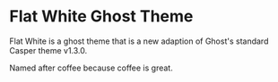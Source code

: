 # Flat White Ghost Theme
Flat White is a ghost theme that is a new adaption of Ghost's standard Casper theme v1.3.0.

Named after coffee because coffee is great.
